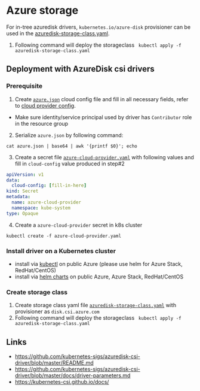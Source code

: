 # Azure storage
For in-tree azuredisk drivers, ```kubernetes.io/azure-disk``` provisioner can be used in the [azuredisk-storage-class.yaml](./azuredisk-storage-class.yaml).
1. Following command will deploy the storageclass
``` kubectl apply -f azuredisk-storage-class.yaml```

## Deployment with AzureDisk csi drivers
### Prerequisite
1. Create [`azure.json`](./azure.json) cloud config file and fill in all necessary fields, refer to [cloud provider config](https://kubernetes-sigs.github.io/cloud-provider-azure/install/configs/).
- Make sure identity/service principal used by driver has `Contributor` role in the resource group
2. Serialize `azure.json` by following command:

```console
cat azure.json | base64 | awk '{printf $0}'; echo
```
3. Create a secret file [`azure-cloud-provider.yaml`](./azure-cloud-provider.yaml) with following values and fill in `cloud-config` value produced in step#2

```yaml
apiVersion: v1
data:
  cloud-config: [fill-in-here]
kind: Secret
metadata:
  name: azure-cloud-provider
  namespace: kube-system
type: Opaque
```

4. Create a `azure-cloud-provider` secret in k8s cluster

```console
kubectl create -f azure-cloud-provider.yaml
```

### Install driver on a Kubernetes cluster

- install via [kubectl](https://github.com/kubernetes-sigs/azuredisk-csi-driver/blob/master/docs/install-azuredisk-csi-driver.md) on public Azure (please use helm for Azure Stack, RedHat/CentOS)
- install via [helm charts](https://github.com/kubernetes-sigs/azuredisk-csi-driver/tree/master/charts) on public Azure, Azure Stack, RedHat/CentOS

### Create storage class

1. Create storage class yaml file [`azuredisk-storage-class.yaml`](./azuredisk-storage-class.yaml) with provisioner as ```disk.csi.azure.com```
2. Following command will deploy the storageclass
``` kubectl apply -f azuredisk-storage-class.yaml```


## Links

- https://github.com/kubernetes-sigs/azuredisk-csi-driver/blob/master/README.md
- https://github.com/kubernetes-sigs/azuredisk-csi-driver/blob/master/docs/driver-parameters.md
- https://kubernetes-csi.github.io/docs/
